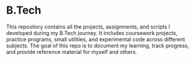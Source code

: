 # B.Tech
This repository contains all the projects, assignments, and scripts I developed during my B.Tech journey. It includes coursework projects, practice programs, small utilities, and experimental code across different subjects. The goal of this repo is to document my learning, track progress, and provide reference material for myself and others.

